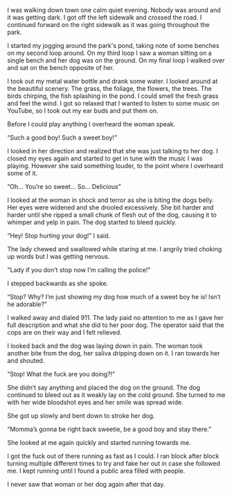 I was walking down town one calm quiet evening. Nobody was around and it was getting dark. I got off the left sidewalk and crossed the road. I continued forward on the right sidewalk as it was going throughout the park.

I started my jogging around the park's pond, taking note of some benches on my second loop around. On my third loop I saw a woman sitting on a single bench and her dog was on the ground. On my final loop I walked over and sat on the bench opposite of her.

I took out my metal water bottle and drank some water. I looked around at the beautiful scenery. The grass, the foliage, the flowers, the trees. The birds chirping, the fish splashing in the pond. I could smell the fresh grass and feel the wind. I got so relaxed that I wanted to listen to some music on YouTube, so I took out my ear buds and put them on.

Before I could play anything I overheard the woman speak.

“Such a good boy! Such a sweet boy!”

I looked in her direction and realized that she was just talking to her dog. I closed my eyes again and started to get in tune with the music I was playing. However she said something louder, to the point where I overheard some of it.

“Oh… You’re so sweet… So… Delicious”

I looked at the woman in shock and terror as she is biting the dogs belly. Her eyes were widened and she drooled excessively. She bit harder and harder until she ripped a small chunk of flesh out of the dog, causing it to whimper and yelp in pain. The dog started to bleed quickly.

“Hey! Stop hurting your dog!” I said.

The lady chewed and swallowed while staring at me. I angrily tried choking up words but I was getting nervous.

"Lady if you don’t stop now I’m calling the police!"

I stepped backwards as she spoke.

“Stop? Why? I’m just showing my dog how much of a sweet boy he is! Isn’t he adorable?”

I walked away and dialed 911. The lady paid no attention to me as I gave her full description and what she did to her poor dog. The operator said that the cops are on their way and I felt relieved.

I looked back and the dog was laying down in pain. The woman took another bite from the dog, her saliva dripping down on it. I ran towards her and shouted.

“Stop! What the fuck are you doing?!”

She didn’t say anything and placed the dog on the ground. The dog continued to bleed out as it weakly lay on the cold ground. She turned to me with her wide bloodshot eyes and her smile was spread wide.

She got up slowly and bent down to stroke her dog.

“Momma’s gonna be right back sweetie, be a good boy and stay there.”

She looked at me again quickly and started running towards me.

I got the fuck out of there running as fast as I could. I ran block after block turning multiple different times to try and fake her out in case she followed me. I kept running until I found a public area filled with people.

I never saw that woman or her dog again after that day.
